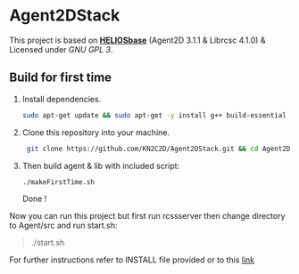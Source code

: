 # **Agent2DStack**   

This project is based on **[HELIOSbase](https://osdn.net/projects/rctools/releases/)** (Agent2D 3.1.1 & Librcsc 4.1.0) & Licensed under _GNU GPL 3_. 

## Build for first time
1. Install dependencies.

   ```bash
   sudo apt-get update && sudo apt-get -y install g++ build-essential libboost-all-dev qt4-dev-tools libaudio-dev libgtk-3-dev libxt-dev bison flex
   ```

2. Clone this repository into your machine.

   ```bash
    git clone https://github.com/KN2C2D/Agent2DStack.git && cd Agent2DStack
   ```

3. Then build agent & lib with included script:

   ```bash
   ./makeFirstTime.sh
   ```

   Done !

Now you can run this project but first run rcssserver then change directory to Agent/src and run start.sh:

> ./start.sh

For further instructions refer to INSTALL file provided or to this [link](https://github.com/ibots/tutorial)
